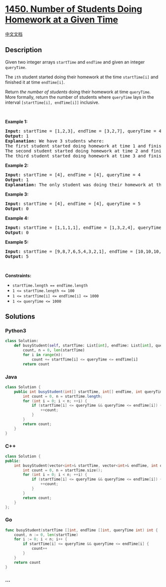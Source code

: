 # [1450. Number of Students Doing Homework at a Given Time](https://leetcode.com/problems/number-of-students-doing-homework-at-a-given-time)

[中文文档](/solution/1400-1499/1450.Number%20of%20Students%20Doing%20Homework%20at%20a%20Given%20Time/README.md)

## Description

<p>Given two integer arrays <code>startTime</code> and <code>endTime</code> and given an integer <code>queryTime</code>.</p>

<p>The <code>ith</code> student started doing their homework at the time <code>startTime[i]</code> and finished it at time <code>endTime[i]</code>.</p>

<p>Return <em>the number of students</em> doing their homework at time <code>queryTime</code>. More formally, return the number of students where <code>queryTime</code>&nbsp;lays in the interval <code>[startTime[i], endTime[i]]</code> inclusive.</p>

<p>&nbsp;</p>
<p><strong>Example 1:</strong></p>

<pre>
<strong>Input:</strong> startTime = [1,2,3], endTime = [3,2,7], queryTime = 4
<strong>Output:</strong> 1
<strong>Explanation:</strong> We have 3 students where:
The first student started doing homework at time 1 and finished at time 3 and wasn&#39;t doing anything at time 4.
The second student started doing homework at time 2 and finished at time 2 and also wasn&#39;t doing anything at time 4.
The third student started doing homework at time 3 and finished at time 7 and was the only student doing homework at time 4.
</pre>

<p><strong>Example 2:</strong></p>

<pre>
<strong>Input:</strong> startTime = [4], endTime = [4], queryTime = 4
<strong>Output:</strong> 1
<strong>Explanation:</strong> The only student was doing their homework at the queryTime.
</pre>

<p><strong>Example 3:</strong></p>

<pre>
<strong>Input:</strong> startTime = [4], endTime = [4], queryTime = 5
<strong>Output:</strong> 0
</pre>

<p><strong>Example 4:</strong></p>

<pre>
<strong>Input:</strong> startTime = [1,1,1,1], endTime = [1,3,2,4], queryTime = 7
<strong>Output:</strong> 0
</pre>

<p><strong>Example 5:</strong></p>

<pre>
<strong>Input:</strong> startTime = [9,8,7,6,5,4,3,2,1], endTime = [10,10,10,10,10,10,10,10,10], queryTime = 5
<strong>Output:</strong> 5
</pre>

<p>&nbsp;</p>
<p><strong>Constraints:</strong></p>

<ul>
	<li><code>startTime.length == endTime.length</code></li>
	<li><code>1 &lt;= startTime.length &lt;= 100</code></li>
	<li><code>1 &lt;= startTime[i] &lt;= endTime[i] &lt;= 1000</code></li>
	<li><code>1 &lt;=&nbsp;queryTime &lt;= 1000</code></li>
</ul>


## Solutions

<!-- tabs:start -->

### **Python3**

```python
class Solution:
    def busyStudent(self, startTime: List[int], endTime: List[int], queryTime: int) -> int:
        count, n = 0, len(startTime)
        for i in range(n):
            count += startTime[i] <= queryTime <= endTime[i]
        return count
```

### **Java**

```java
class Solution {
    public int busyStudent(int[] startTime, int[] endTime, int queryTime) {
        int count = 0, n = startTime.length;
        for (int i = 0; i < n; ++i) {
            if (startTime[i] <= queryTime && queryTime <= endTime[i]) {
                ++count;
            }
        }
        return count;
    }
}
```

### **C++**

```cpp
class Solution {
public:
    int busyStudent(vector<int>& startTime, vector<int>& endTime, int queryTime) {
        int count = 0, n = startTime.size();
        for (int i = 0; i < n; ++i) {
            if (startTime[i] <= queryTime && queryTime <= endTime[i]) {
                ++count;
            }
        }
        return count;
    }
};
```

### **Go**

```go
func busyStudent(startTime []int, endTime []int, queryTime int) int {
	count, n := 0, len(startTime)
	for i := 0; i < n; i++ {
		if startTime[i] <= queryTime && queryTime <= endTime[i] {
			count++
		}
	}
	return count
}
```

### **...**

```

```

<!-- tabs:end -->
